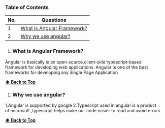 ### Table of Contents

| No. | Questions |
|---- | ---------
|1 | [What is Angular Framework?](#what-is-angular-framework)|
|2 | [Why we use angular?](#Why-we-use-angular)|




1. ### What is Angular Framework?

Angular is basically is an open-source,client-side typescript-based  framework  for developing web applications.
Angular is one of the best frameworks for developing any Single Page Application

**[⬆ Back to Top](#table-of-contents)**


1. ### Why we use angular?

1.Angular is supported by google
2.Typescript used in angular is a product of microsoft ,typescript  helps make our code easier to read and avoid errors

**[⬆ Back to Top](#table-of-contents)**





